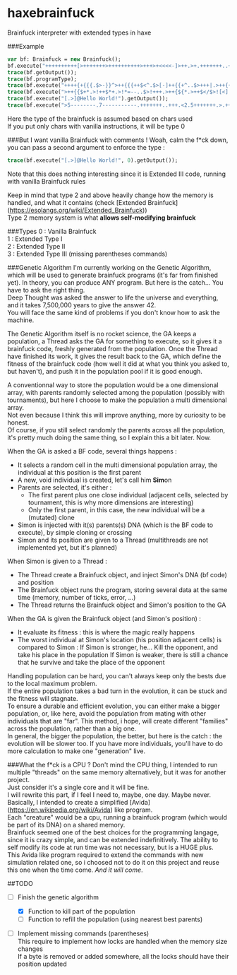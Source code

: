 # haxebrainfuck
Brainfuck interpreter with extended types in haxe

###Example  
```haxe
var bf: Brainfuck = new Brainfuck();
bf.execute("++++++++++[>+++++++>++++++++++>+++>+<<<<-]>++.>+.+++++++..+++.>++.<<+++++++++++++++.>.+++.------.--------.>+.");
trace(bf.getOutput());
trace(bf.programType);
trace(bf.execute("++++{+{{{.$>-}}^>++{{{++$<^.$>[-]++{{+^..$>+++|.>++{{{{.<<<<$>>>>>-}}}^.<<.+++.<.<-.>>>+.@").getOutput());
trace(bf.execute(">++{{$+*.>!++$*+.>!*=--..$>!+++.>++{${*.>++$</$>![<]!-$>=.>>>.+++.<.<-.<<=+++.@").getOutput());
trace(bf.execute("[.>]@Hello World!").getOutput());
trace(bf.execute(">5--------.7-----------.+++++++..+++.<2.5+++++++.>.+++.------.--------.2+.").getOutput());
```
Here the type of the brainfuck is assumed based on chars used  
If you put only chars with vanilla instructions, it will be type 0

###But I want vanilla Brainfuck with comments !
Woah, calm the f*ck down, you can pass a second argument to enforce the type :  
```haxe
trace(bf.execute("[.>]@Hello World!", 0).getOutput());
```
Note that this does nothing interesting since it is Extended III code, running with vanilla Brainfuck rules  

Keep in mind that type 2 and above heavily change how the memory is handled, and what it contains (check [Extended Brainfuck] (https://esolangs.org/wiki/Extended_Brainfuck))  
Type 2 memory system is what **allows self-modifying brainfuck**

###Types
  0 : Vanilla Brainfuck  
  1 : Extended Type I  
  2 : Extended Type II  
  3 : Extended Type III (missing parentheses commands)

###Genetic Algorithm
I'm currently working on the Genetic Algorithm, which will be used to generate brainfuck programs (it's far from finished yet).
In theory, you can produce ANY program. But here is the catch... You have to ask the right thing.  
Deep Thought was asked the answer to life the universe and everything, and it takes 7,500,000 years to give the answer 42.  
You will face the same kind of problems if you don't know how to ask the machine.  

The Genetic Algorithm itself is no rocket science, the GA keeps a population, a Thread asks the GA for something to execute, so it gives it a brainfuck code, freshly generated from the population. Once the Thread have finished its work, it gives the result back to the GA, which define the fitness of the brainfuck code (how well it did at what you think you asked to, but haven't), and push it in the population pool if it is good enough.

A conventionnal way to store the population would be a one dimensional array, with parents randomly selected among the population (possibly with tournaments), but here I choose to make the population a multi dimensional array.  
Not even because I think this will improve anything, more by curiosity to be honest.  
Of course, if you still select randomly the parents across all the population, it's pretty much doing the same thing, so I explain this a bit later. Now.  

When the GA is asked a BF code, several things happens :
  - It selects a random cell in the multi dimensional population array, the individual at this position is the first parent
  - A new, void individual is created, let's call him **Sim**on
  - Parents are selected, it's either :
    - The first parent plus one close individual (adjacent cells, selected by tournament, this is why more dimensions are interesting)
    - Only the first parent, in this case, the new individual will be a (mutated) clone
  - Simon is injected with it(s) parents(s) DNA (which is the BF code to execute), by simple cloning or crossing
  - Simon and its position are given to a Thread (multithreads are not implemented yet, but it's planned)
  
When Simon is given to a Thread :
  - The Thread create a Brainfuck object, and inject Simon's DNA (bf code) and position
  - The Brainfuck object runs the program, storing several data at the same time (memory, number of ticks, error, ...)
  - The Thread returns the Brainfuck object and Simon's position to the GA
  
When the GA is given the Brainfuck object (and Simon's position) :
  - It evaluate its fitness : this is where the magic really happens
  - The worst individual at Simon's location (his position adjacent cells) is compared to Simon :
    If Simon is stronger, he... Kill the opponent, and take his place in the population
    If Simon is weaker, there is still a chance that he survive and take the place of the opponent

Handling population can be hard, you can't always keep only the bests due to the local maximum problem.  
If the entire population takes a bad turn in the evolution, it can be stuck and the fitness will stagnate.  
To ensure a durable and efficient evolution, you can either make a bigger population, or, like here, avoid the population from mating with other individuals that are "far". This method, i hope, will create different "families" across the population, rather than a big one.  
In general, the bigger the population, the better, but here is the catch : the evolution will be slower too. If you have more individuals, you'll have to do more calculation to make one "generation" live.

###What the f*ck is a CPU ?
Don't mind the CPU thing, I intended to run multiple "threads" on the same memory alternatively, but it was for another project.  
Just consider it's a single core and it will be fine.  
I will rewrite this part, if I feel I need to, maybe, one day. Maybe never.  
Basically, I intended to create a simplified [Avida] (https://en.wikipedia.org/wiki/Avida) like program.  
Each "creature" would be a cpu, running a brainfuck program (which would be part of its DNA) on a shared memory.  
Brainfuck seemed one of the best choices for the programming langage, since it is crazy simple, and can be extended indefinitively.
The ability to self modify its code at run time was not necessary, but is a HUGE plus.  
This Avida like program required to extend the commands with new simulation related one, so i choosed not to do it on this project and reuse this one when the time come. *And it will come*.


##TODO
- [ ] Finish the genetic algorithm  
  - [x] Function to kill part of the population  
  - [ ] Function to refill the population (using nearest best parents)
- [ ] Implement missing commands (parentheses)  
  This require to implement how locks are handled when the memory size changes  
  If a byte is removed or added somewhere, all the locks should have their position updated
  
